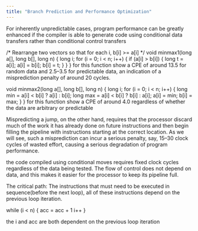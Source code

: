 ```yaml
---
title: "Branch Prediction and Performance Optimization"
---
```


For inherently unpredictable cases, program performance can be greatly enhanced if 
the compiler is able to generate code using conditional data transfers rather than
conditional control transfers

/* Rearrange two vectors so that for each i, b[i] >= a[i] */
void minmax1(long a[], long b[], long n) {
long i;
for (i = 0; i < n; i++) {
if (a[i] > b[i]) {
long t = a[i];
a[i] = b[i];
b[i] = t;
}
}
}
for this function show a CPE of around 13.5 for random data
and 2.5–3.5 for predictable data, an indication of a misprediction penalty of around
20 cycles.


void minmax2(long a[], long b[], long n) {
long i;
for (i = 0; i < n; i++) {
long min = a[i] < b[i] ? a[i] : b[i];
long max = a[i] < b[i] ? b[i] : a[i];
a[i] = min;
b[i] = max;
}
}
 for this function show a CPE of around 4.0 regardless of
whether the data are arbitrary or predictable


 Mispredicting a jump, on the other hand, requires that the processor
discard much of the work it has already done on future instructions and then begin
filling the pipeline with instructions starting at the correct location. As we will see,
such a misprediction can incur a serious penalty, say, 15–30 clock cycles of wasted
effort, causing a serious degradation of program performance.

the code compiled using conditional moves requires
fixed clock cycles regardless of the data being tested. The flow of control
does not depend on data, and this makes it easier for the processor to keep its
pipeline full.



The critical path:
The instructions that must need to be executed in sequence(before the next loop), all of these instructions depend on the previous loop iteration.

while (i < n) {
    acc = acc + 1
    i++
}

the i and acc are both dependent on the previous loop iteration